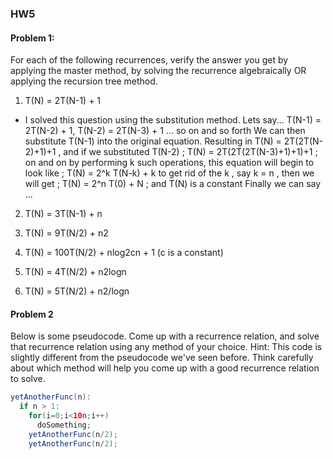 ### HW5

#### Problem 1:
For each of the following recurrences, verify the answer you get by applying the master method, by solving the recurrence algebraically OR applying the recursion tree method. 

1. T(N) = 2T(N-1) + 1

- I solved this question using the substitution method. Lets say... T(N-1) = 2T(N-2) + 1, T(N-2) = 2T(N-3) + 1 ... so on and so forth
We can then substitute T(N-1) into the original equation.
Resulting in T(N) = 2T(2T(N-2)+1)+1 , and if we substituted T(N-2) ; T(N) = 2T(2T(2T(N-3)+1)+1)+1 ; on and on
by performing k such operations, this equation will begin to look like ; T(N) = 2^k T(N-k) + k
to get rid of the k , say k = n , then we will get ; T(N) = 2^n T(0) + N ; and T(N) is a constant
Finally we can say ...

2. T(N) = 3T(N-1) + n


3. T(N) = 9T(N/2) + n2


4. T(N) = 100T(N/2) + nlog2cn + 1  (c is a constant)


5. T(N) = 4T(N/2) + n2logn


6. T(N) = 5T(N/2) + n2/logn


#### Problem 2

Below is some pseudocode. Come up with a recurrence relation, and solve that recurrence relation using any method of your choice.  Hint: This code is slightly different from the pseudocode we've seen before. Think carefully about which method will help you come up with a good recurrence relation to solve. 
~~~java
yetAnotherFunc(n): 
  if n > 1: 
    for(i=0;i<10n;i++)
      doSomething;
    yetAnotherFunc(n/2);
    yetAnotherFunc(n/2);
~~~

